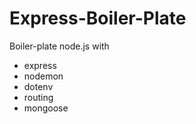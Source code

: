 # Express-Boiler-Plate

Boiler-plate node.js with

- express
- nodemon
- dotenv
- routing
- mongoose
